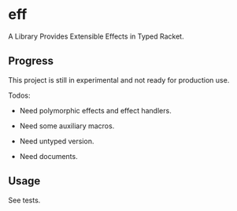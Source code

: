 # eff
A Library Provides Extensible Effects in Typed Racket.

## Progress
This project is still in experimental and not ready for production use.

Todos:

- Need polymorphic effects and effect handlers.

- Need some auxiliary macros.

- Need untyped version.

- Need documents.

## Usage
See tests.